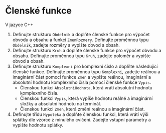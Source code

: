 # Členské funkce

V jazyce C++
1) Definujte strukturu `Obdelnik` a doplňte členské funkce pro výpočet obvodu a obsahu a funkci `ZmenRozmery`. Definujte proměnnou typu `Obdelnik`, zadejte rozměry a vypište obvod a obsah.
2) Definujte strukturu `Kruh` a doplňte členské funkce pro výpočet obvodu a obsahu. Definujte proměnnou typu `Kruh`, zadejte poloměr a vypište obvod a obsah.
3) Definujte strukturu `Komplexni` pro komplexní číslo a doplňte následující členské funkce. Definujte proměnnou typu `Komplexni`, zadejte reálnou a imaginární část pomocí funkce `Zmen` a vypište reálnou, imaginární a absolutní hodnotu komplexního čísla pomocí členské funkce `Vypis`.
   - Členskou funkci `AbsolutniHodnota`, která vrátí absolutní hodnotu komplexního čísla.
   - Členskou funkci `Vypis`, která vypíše hodnotu reálné a imaginární složky a absolutní hodnotu na terminál.
   - Členskou funkci `Zmen`, která změní reálnou a imaginární část.
4) Definujte třídu `Hypoteka` a doplňte členskou funkci, která vrátí výši splátky dle vzorce z minulého cvičení. Zadejte vstupní parametry a vypište hodnotu splátky.
